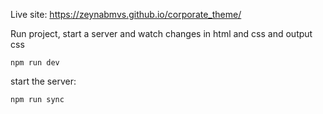 Live site: https://zeynabmvs.github.io/corporate_theme/


Run project, start a server and watch changes in html and css and output css
```
npm run dev
```

start the server:
```
npm run sync
```
